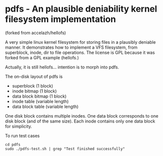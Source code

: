 
pdfs - An plausible deniability kernel filesystem implementation
===
(forked from accelazh/hellofs)

A very simple linux kernel filesystem for storing files in a plausibly deniable manner. It demonstrates how to implement a VFS filesystem, from superblock, inode, dir to file operations. The license is GPL because it was forked from a GPL example (hellofs.)

Actually, it is still hellofs... intention is to morph into pdfs.

The on-disk layout of pdfs is 

  * superblock (1 block)
  * inode bitmap (1 block)
  * data block bitmap (1 block)
  * inode table (variable length)
  * data block table (variable length)

One disk block contains multiple inodes. One data block corresponds to one disk block (and of the same size). Each inode contains only one data block for simplicity.

To run test cases

```
cd pdfs
sudo ./pdfs-test.sh | grep "Test finished successfully"
```

